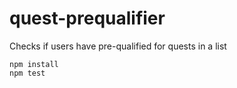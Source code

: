 # quest-prequalifier
Checks if users have pre-qualified for quests in a list

    npm install
    npm test